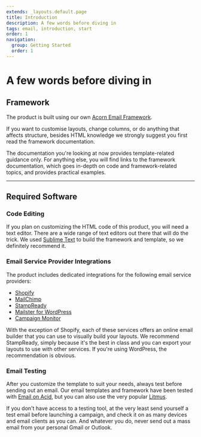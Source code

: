```yaml
---
extends: _layouts.default.page
title: Introduction
description: A few words before diving in
tags: email, introduction, start
order: 1
navigation:
  group: Getting Started
  order: 1
---
```


# A few words before diving in

## Framework

The product is built using our own [Acorn Email Framework](https://thememountain.github.io/acorn/).

If you want to customise layouts, change columns, or do anything that affects structure, besides HTML knowledge we strongly suggest you first read the framework documentation.

The documentation you're looking at now provides template-related guidance only. For anything else, you will find links to the framework documentation, which goes in-depth on code and framework-related topics, and provides practical examples.

---

## Required Software

### Code Editing

If you plan on customizing the HTML code of this product, you will need a text editor. There are a wide range of text editors out there that will do the trick. We used [Sublime Text](http://www.sublimetext.com/) to build the framework and template, so we definitely recommend it.

### Email Service Provider Integrations

The product includes dedicated integrations for the following email service providers:

- [Shopify](https://www.shopify.com/)
- [MailChimp](https://mailchimp.com/)
- [StampReady](https://www.stampready.net/)
- [Mailster for WordPress](https://mailster.co/)
- [Campaign Monitor](https://www.campaignmonitor.com/)

With the exception of Shopify, each of these services offers an online email builder that you can use to visually build your layouts. We recommend StampReady, simply because it's the best in class and you can export your layouts to use with other services. If you're using WordPress, the recommendation is obvious.

### Email Testing

After you customize the template to suit your needs, always test before sending out an email. Our email templates and framework have been tested with [Email on Acid](https://www.emailonacid.com/), but you can also use the very popular [Litmus](https://litmus.com/).

If you don't have access to a testing tool, at the very least send yourself a test email before launching a campaign, and check it on as many devices and email clients as you can. And whatever you do, never send out a mass email from your personal Gmail or Outlook.
